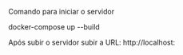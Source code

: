 Comando para iniciar o servidor

docker-compose up --build

Após subir o servidor subir a URL: http://localhost:
